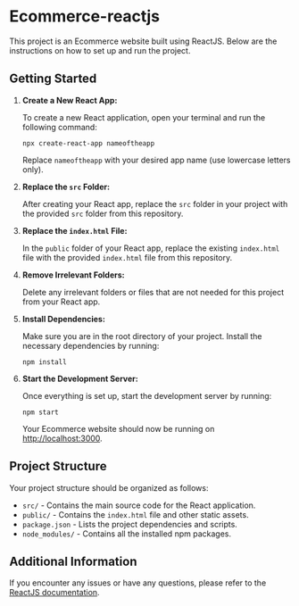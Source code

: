 # Ecommerce-reactjs


<p>This project is an Ecommerce website built using ReactJS. Below are the instructions on how to set up and run the project.</p>

<h2>Getting Started</h2>

<ol>
    <li><strong>Create a New React App:</strong> 
        <p>To create a new React application, open your terminal and run the following command:</p>
        <pre><code>npx create-react-app nameoftheapp</code></pre>
        <p>Replace <code>nameoftheapp</code> with your desired app name (use lowercase letters only).</p>
    </li>
    <li><strong>Replace the <code>src</code> Folder:</strong>
        <p>After creating your React app, replace the <code>src</code> folder in your project with the provided <code>src</code> folder from this repository.</p>
    </li>
    <li><strong>Replace the <code>index.html</code> File:</strong>
        <p>In the <code>public</code> folder of your React app, replace the existing <code>index.html</code> file with the provided <code>index.html</code> file from this repository.</p>
    </li>
    <li><strong>Remove Irrelevant Folders:</strong>
        <p>Delete any irrelevant folders or files that are not needed for this project from your React app.</p>
    </li>
    <li><strong>Install Dependencies:</strong>
        <p>Make sure you are in the root directory of your project. Install the necessary dependencies by running:</p>
        <pre><code>npm install</code></pre>
    </li>
    <li><strong>Start the Development Server:</strong>
        <p>Once everything is set up, start the development server by running:</p>
        <pre><code>npm start</code></pre>
        <p>Your Ecommerce website should now be running on <a href="http://localhost:3000" target="_blank">http://localhost:3000</a>.</p>
    </li>
</ol>

<h2>Project Structure</h2>

<p>Your project structure should be organized as follows:</p>
<ul>
    <li><code>src/</code> - Contains the main source code for the React application.</li>
    <li><code>public/</code> - Contains the <code>index.html</code> file and other static assets.</li>
    <li><code>package.json</code> - Lists the project dependencies and scripts.</li>
    <li><code>node_modules/</code> - Contains all the installed npm packages.</li>
</ul>

<h2>Additional Information</h2>

<p>If you encounter any issues or have any questions, please refer to the <a href="https://reactjs.org/docs/getting-started.html" target="_blank">ReactJS documentation</a>.</p>

